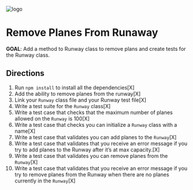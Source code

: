 ![logo](https://user-images.githubusercontent.com/44912347/202296600-c5f247d6-9616-49db-88f0-38433429d781.jpg)

# Remove Planes From Runaway
**GOAL**: Add a method to Runway class to remove plans and create tests for the Runway class.

## Directions
1. Run `npm install` to install all the dependencies[X]
2. Add the ability to remove planes from the runway[X]
3. Link your `Runway` class file and your Runway test file[X]
4. Write a test suite for the `Runway` class[X]
5. Write a test case that checks that the maximum number of planes allowed on the `Runway` is 100[X]
6. Write a test case that checks you can initialize a `Runway` class with a name[X]
7. Write a test case that validates you can add planes to the `Runway`[X]
8. Write a test case that validates that you receive an error message if you try to add planes to the Runway after it’s at max capacity.[X]
9. Write a test case that validates you can remove planes from the `Runway`[X]
10. Write a test case that validates that you receive an error message if you try to remove planes from the Runway when there are no planes currently in the `Runway`[X]
